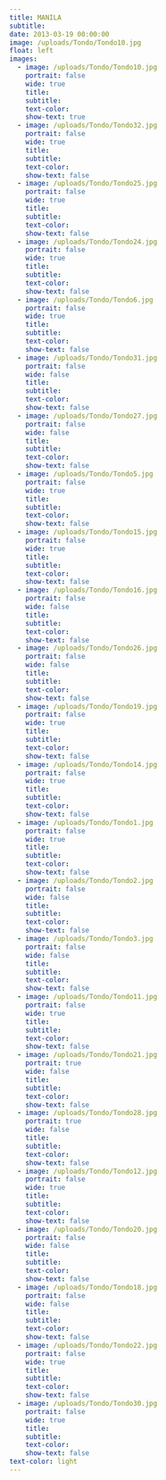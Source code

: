 ```yaml
---
title: MANILA
subtitle:
date: 2013-03-19 00:00:00
image: /uploads/Tondo/Tondo10.jpg
float: left
images:
  - image: /uploads/Tondo/Tondo10.jpg
    portrait: false
    wide: true
    title:
    subtitle:
    text-color:
    show-text: true
  - image: /uploads/Tondo/Tondo32.jpg
    portrait: false
    wide: true
    title:
    subtitle:
    text-color:
    show-text: false
  - image: /uploads/Tondo/Tondo25.jpg
    portrait: false
    wide: true
    title:
    subtitle:
    text-color:
    show-text: false
  - image: /uploads/Tondo/Tondo24.jpg
    portrait: false
    wide: true
    title:
    subtitle:
    text-color:
    show-text: false
  - image: /uploads/Tondo/Tondo6.jpg
    portrait: false
    wide: true
    title:
    subtitle:
    text-color:
    show-text: false
  - image: /uploads/Tondo/Tondo31.jpg
    portrait: false
    wide: false
    title:
    subtitle:
    text-color:
    show-text: false
  - image: /uploads/Tondo/Tondo27.jpg
    portrait: false
    wide: false
    title:
    subtitle:
    text-color:
    show-text: false
  - image: /uploads/Tondo/Tondo5.jpg
    portrait: false
    wide: true
    title:
    subtitle:
    text-color:
    show-text: false
  - image: /uploads/Tondo/Tondo15.jpg
    portrait: false
    wide: true
    title:
    subtitle:
    text-color:
    show-text: false
  - image: /uploads/Tondo/Tondo16.jpg
    portrait: false
    wide: false
    title:
    subtitle:
    text-color:
    show-text: false
  - image: /uploads/Tondo/Tondo26.jpg
    portrait: false
    wide: false
    title:
    subtitle:
    text-color:
    show-text: false
  - image: /uploads/Tondo/Tondo19.jpg
    portrait: false
    wide: true
    title:
    subtitle:
    text-color:
    show-text: false
  - image: /uploads/Tondo/Tondo14.jpg
    portrait: false
    wide: true
    title:
    subtitle:
    text-color:
    show-text: false
  - image: /uploads/Tondo/Tondo1.jpg
    portrait: false
    wide: true
    title:
    subtitle:
    text-color:
    show-text: false
  - image: /uploads/Tondo/Tondo2.jpg
    portrait: false
    wide: false
    title:
    subtitle:
    text-color:
    show-text: false
  - image: /uploads/Tondo/Tondo3.jpg
    portrait: false
    wide: false
    title:
    subtitle:
    text-color:
    show-text: false
  - image: /uploads/Tondo/Tondo11.jpg
    portrait: false
    wide: true
    title:
    subtitle:
    text-color:
    show-text: false
  - image: /uploads/Tondo/Tondo21.jpg
    portrait: true
    wide: false
    title:
    subtitle:
    text-color:
    show-text: false
  - image: /uploads/Tondo/Tondo28.jpg
    portrait: true
    wide: false
    title:
    subtitle:
    text-color:
    show-text: false
  - image: /uploads/Tondo/Tondo12.jpg
    portrait: false
    wide: true
    title:
    subtitle:
    text-color:
    show-text: false
  - image: /uploads/Tondo/Tondo20.jpg
    portrait: false
    wide: false
    title:
    subtitle:
    text-color:
    show-text: false
  - image: /uploads/Tondo/Tondo18.jpg
    portrait: false
    wide: false
    title:
    subtitle:
    text-color:
    show-text: false
  - image: /uploads/Tondo/Tondo22.jpg
    portrait: false
    wide: true
    title:
    subtitle:
    text-color:
    show-text: false
  - image: /uploads/Tondo/Tondo30.jpg
    portrait: false
    wide: true
    title:
    subtitle:
    text-color:
    show-text: false
text-color: light
---
```



